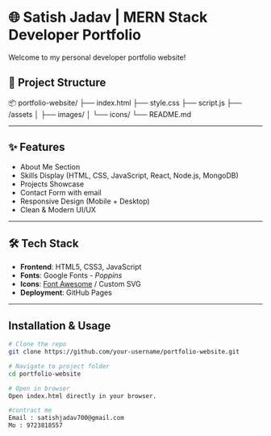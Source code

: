 # 🌐 Satish Jadav | MERN Stack Developer Portfolio

Welcome to my personal developer portfolio website! 

## 📁 Project Structure
📦 portfolio-website/
├── index.html
├── style.css
├── script.js
├── /assets
│ ├── images/
│ └── icons/
└── README.md

---

## ✨ Features

-  About Me Section
-  Skills Display (HTML, CSS, JavaScript, React, Node.js, MongoDB)
-  Projects Showcase
-  Contact Form with email
-  Responsive Design (Mobile + Desktop)
-  Clean & Modern UI/UX
---

## 🛠 Tech Stack

- **Frontend**: HTML5, CSS3, JavaScript
- **Fonts**: Google Fonts - *Poppins*
- **Icons**: [Font Awesome](https://fontawesome.com/) / Custom SVG
- **Deployment**: GitHub Pages

---

##  Installation & Usage

```bash
# Clone the repo
git clone https://github.com/your-username/portfolio-website.git

# Navigate to project folder
cd portfolio-website

# Open in browser
Open index.html directly in your browser.

#contract me
Email : satishjadav700@gmail.com
Mo : 9723818557

